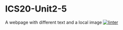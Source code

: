 # ICS20-Unit2-5
A webpage with different text and a local image
[![linter](https://github.com/TemirlanAmerzhan/ICS20-Unit2-5/workflows/linter/badge.svg)](https://github.com/marketplace/actions/super-linter)
